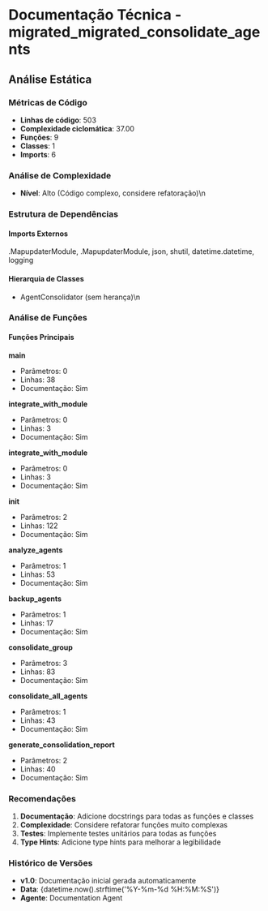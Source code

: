 # Documentação Técnica - migrated_migrated_consolidate_agents

## Análise Estática

### Métricas de Código
- **Linhas de código**: 503
- **Complexidade ciclomática**: 37.00
- **Funções**: 9
- **Classes**: 1
- **Imports**: 6

### Análise de Complexidade
- **Nível**: Alto (Código complexo, considere refatoração)\n
### Estrutura de Dependências

#### Imports Externos
.MapupdaterModule, .MapupdaterModule, json, shutil, datetime.datetime, logging

#### Hierarquia de Classes
- AgentConsolidator (sem herança)\n
### Análise de Funções

#### Funções Principais
**main**
- Parâmetros: 0
- Linhas: 38
- Documentação: Sim

**integrate_with_module**
- Parâmetros: 0
- Linhas: 3
- Documentação: Sim

**integrate_with_module**
- Parâmetros: 0
- Linhas: 3
- Documentação: Sim

**__init__**
- Parâmetros: 2
- Linhas: 122
- Documentação: Sim

**analyze_agents**
- Parâmetros: 1
- Linhas: 53
- Documentação: Sim

**backup_agents**
- Parâmetros: 1
- Linhas: 17
- Documentação: Sim

**consolidate_group**
- Parâmetros: 3
- Linhas: 83
- Documentação: Sim

**consolidate_all_agents**
- Parâmetros: 1
- Linhas: 43
- Documentação: Sim

**generate_consolidation_report**
- Parâmetros: 2
- Linhas: 40
- Documentação: Sim

### Recomendações

1. **Documentação**: Adicione docstrings para todas as funções e classes
2. **Complexidade**: Considere refatorar funções muito complexas
3. **Testes**: Implemente testes unitários para todas as funções
4. **Type Hints**: Adicione type hints para melhorar a legibilidade

### Histórico de Versões

- **v1.0**: Documentação inicial gerada automaticamente
- **Data**: {datetime.now().strftime('%Y-%m-%d %H:%M:%S')}
- **Agente**: Documentation Agent

